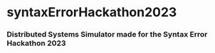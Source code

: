 # syntaxErrorHackathon2023

### Distributed Systems Simulator made for the Syntax Error Hackathon 2023
